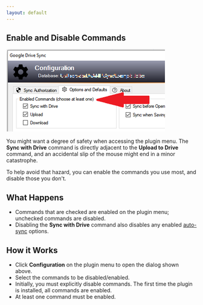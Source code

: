 ```yaml
---
layout: default
---
```


## Enable and Disable Commands
![The Synchronize Command](../assets/img/enabled-cmds.png)

You might want a degree of safety when accessing the plugin menu.  The
**Sync with Drive** command is directly adjacent to the **Upload to Drive**
command, and an accidental slip of the mouse might end in a minor catastrophe.

To help avoid that hazard, you can enable the commands you use most, and 
disable those you don't.  

## What Happens
* Commands that are checked are enabled on the plugin menu; unchecked 
commands are disabled.
* Disabling the **Sync with Drive** command also disables any enabled
[auto-sync](autosync) options.

## How it Works
* Click **Configuration** on the plugin menu to open the dialog shown above.
* Select the commands to be disabled/enabled.
* Initially, you must explicitly disable commands.  The first time the plugin
is installed, all commands are enabled.
* At least one command must be enabled.